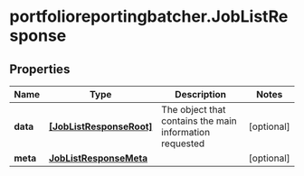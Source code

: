 # portfolioreportingbatcher.JobListResponse

## Properties

Name | Type | Description | Notes
------------ | ------------- | ------------- | -------------
**data** | [**[JobListResponseRoot]**](JobListResponseRoot.md) | The object that contains the main information requested | [optional] 
**meta** | [**JobListResponseMeta**](JobListResponseMeta.md) |  | [optional] 


